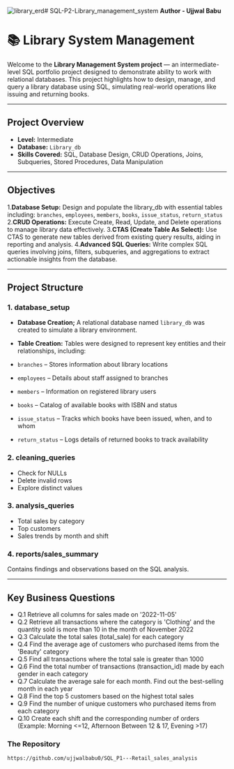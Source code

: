 ![library_erd](https://github.com/user-attachments/assets/ae3270ff-4f13-49bb-ab39-9a158c49ac14)# SQL-P2-Library_management_system
**Author - Ujjwal Babu**

# 📚 Library System Management

Welcome to the **Library Management System project** — an intermediate-level SQL portfolio project designed to demonstrate ability to work with relational databases. This project highlights how to design, manage, and query a library database using SQL, simulating real-world operations like issuing and returning books.

---

## Project Overview

- **Level:** Intermediate
- **Database:** `Library_db`
- **Skills Covered:** SQL, Database Design, CRUD Operations, Joins, Subqueries, Stored Procedures, Data Manipulation

---


## Objectives
1.**Database Setup:** Design and populate the library_db with essential tables including:
`branches`, `employees`, `members`, `books`, `issue_status`, `return_status`
2.**CRUD Operations:** Execute Create, Read, Update, and Delete operations to manage library data effectively.
3.**CTAS (Create Table As Select):** Use CTAS to generate new tables derived from existing query results, aiding in reporting and analysis.
4.**Advanced SQL Queries:** Write complex SQL queries involving joins, filters, subqueries, and aggregations to extract actionable insights from the database.

---

##  Project Structure

### 1. database_setup


- **Database Creation;**
A relational database named `library_db` was created to simulate a library environment.

- **Table Creation:**
Tables were designed to represent key entities and their relationships, including:

- `branches` – Stores information about library locations
- `employees` – Details about staff assigned to branches
- `members` – Information on registered library users
- `books` – Catalog of available books with ISBN and status
- `issue_status` – Tracks which books have been issued, when, and to whom
- `return_status` – Logs details of returned books to track availability


### 2. cleaning_queries
- Check for NULLs
- Delete invalid rows
- Explore distinct values

### 3. analysis_queries
- Total sales by category
- Top customers
- Sales trends by month and shift

### 4. reports/sales_summary
Contains findings and observations based on the SQL analysis.

---

## Key Business Questions

- Q.1 Retrieve all columns for sales made on '2022-11-05'
- Q.2 Retrieve all transactions where the category is 'Clothing' and the quantity sold is more than 10 in the month of November 2022
- Q.3 Calculate the total sales (total_sale) for each category
- Q.4 Find the average age of customers who purchased items from the 'Beauty' category
- Q.5 Find all transactions where the total sale is greater than 1000
- Q.6 Find the total number of transactions (transaction_id) made by each gender in each category
- Q.7 Calculate the average sale for each month. Find out the best-selling month in each year
- Q.8 Find the top 5 customers based on the highest total sales
- Q.9 Find the number of unique customers who purchased items from each category
- Q.10 Create each shift and the corresponding number of orders (Example: Morning <=12, Afternoon Between 12 & 17, Evening >17)


### The Repository

```bash
https://github.com/ujjwalbabu0/SQL_P1---Retail_sales_analysis
